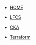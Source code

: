 * [HOME](/)
* [LFCS](/lfcs/)
* [CKA](/cka/)
* [Terraform](/terraform/)

  <!-- - [Quick Start](quickstart.md) -->